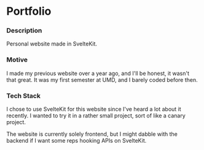 # Portfolio

### Description
Personal website made in SvelteKit.

### Motive
I made my previous website over a year ago, and I'll be honest, it wasn't that great. It was my first semester at UMD, and I barely coded before then.

### Tech Stack
I chose to use SvelteKit for this website since I've heard a lot about it recently. I wanted to try it in a rather small project, sort of like a canary project.

The website is currently solely frontend, but I might dabble with the backend if I want some reps hooking APIs on SvelteKit.